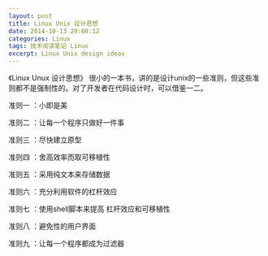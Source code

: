 ```yaml
---
layout: post
title: Linux Unix 设计思想
date: 2014-10-13 20:08:12
categories: Linux
tags: 技术阅读笔记 Linux
excerpt: Linux Unix design ideas
---
```


《Linux Unux 设计思想》 很小的一本书，讲的是设计unix的一些准则，但这些准则都不是强制性的。对了开发者在代码设计时，可以借鉴一二。

准则一 ：小即是美

准则二 ：让每一个程序只做好一件事

准则三 ：尽快建立原型 

准则四 ：舍高效率而取可移植性

准则五 ：采用纯文本来存储数据

准则六 ：充分利用软件的杠杆效应

准则七 ：使用shell脚本来提高 杠杆效应和可移植性

准则八 ：避免性的用户界面

准则九 ：让每一个程序都成为过滤器